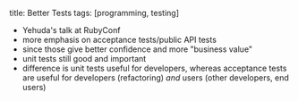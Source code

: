 title:      Better Tests
tags:       [programming, testing]

- Yehuda's talk at RubyConf
- more emphasis on acceptance tests/public API tests
- since those give better confidence and more "business value"
- unit tests still good and important
- difference is unit tests useful for developers, whereas acceptance tests are useful for developers (refactoring) *and* users (other developers, end users)
